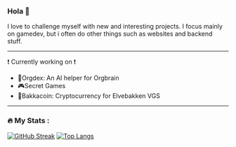 ### Hola 👋

I love to challenge myself with new and interesting projects. I focus mainly on gamedev, but i often do other things such as websites and backend stuff.

---
❗ Currently working on ❗ 
- 🤖Orgdex: An AI helper for Orgbrain
- 🎮Secret Games
- 🚀Bakkacoin: Cryptocurrency for Elvebakken VGS


---

### :fire: My Stats :
[![GitHub Streak](http://github-readme-streak-stats.herokuapp.com?user=BroderViktor&theme=dark&background=000000)](https://git.io/streak-stats)
[![Top Langs](https://github-readme-stats.vercel.app/api/top-langs/?username=BroderViktor&layout=compact&theme=vision-friendly-dark)](https://github.com/anuraghazra/github-readme-stats)
